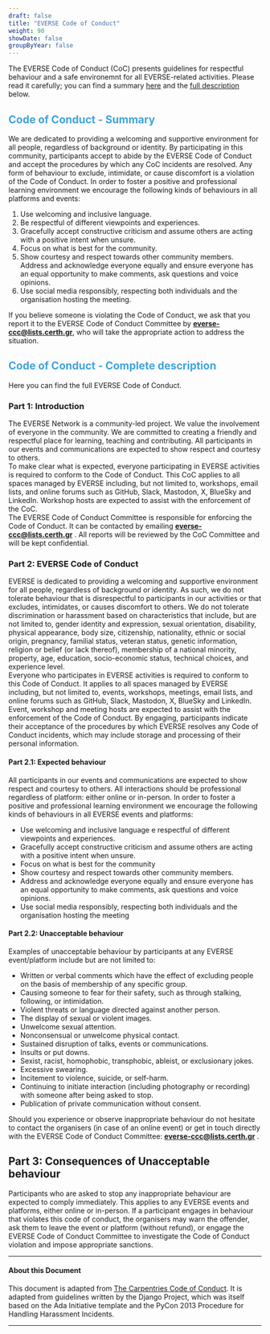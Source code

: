 ```yaml
---
draft: false
title: "EVERSE Code of Conduct"
weight: 90
showDate: false
groupByYear: false
---
```

The EVERSE Code of Conduct (CoC) presents guidelines for respectful behaviour and a safe environemnt for all EVERSE-related activities. Please read it carefully; you can find a summary [here](#code-of-conduct---summary) and the [full description](#code-of-conduct-detailed-view) below.
## <font color="40A3DC"> Code of Conduct - Summary </font>

We are dedicated to providing a welcoming and supportive environment for all people, regardless of background or identity. By participating in this community, participants accept to abide by the EVERSE Code of Conduct and accept the procedures by which any CoC incidents are resolved. Any form of behaviour to exclude, intimidate, or cause discomfort is a violation of the Code of Conduct. In order to foster a positive and professional learning environment we encourage the following kinds of behaviours in all platforms and events:

1. Use welcoming and inclusive language.
2. Be respectful of different viewpoints and experiences.
3. Gracefully accept constructive criticism and assume others are acting with a positive intent when unsure. 
4. Focus on what is best for the community.
5. Show courtesy and respect towards other community members. Address and acknowledge everyone equally and ensure everyone has an equal opportunity to make comments, ask questions and voice opinions.
6. Use social media responsibly, respecting both individuals and the organisation hosting the meeting.

If you believe someone is violating the Code of Conduct, we ask that you report it to the EVERSE Code of Conduct Committee by **everse-ccc@lists.certh.gr**, who will take the appropriate action to address the situation.

## <font color="40A3DC"> Code of Conduct - Complete description </font> 

Here you can find the full EVERSE Code of Conduct.

### Part 1: Introduction

The EVERSE Network is a community-led project. We value the involvement of everyone in the community. We are committed to creating a friendly and respectful place for learning, teaching and contributing. All participants in our events and communications are expected to show respect and courtesy to others. \
To make clear what is expected, everyone participating in EVERSE activities is required to conform to the Code of Conduct. This CoC applies to all spaces managed by EVERSE including, but not limited to, workshops, email lists, and online forums such as GitHub, Slack, Mastodon, X, BlueSky and LinkedIn. Workshop hosts are expected to assist with the enforcement of the CoC. \
The EVERSE Code of Conduct Committee is responsible for enforcing the Code of Conduct. It can be contacted by emailing **everse-ccc@lists.certh.gr** . All reports will be reviewed by the CoC Committee and will be kept confidential.

### Part 2: EVERSE Code of Conduct

EVERSE is dedicated to providing a welcoming and supportive environment for all people, regardless of background or identity. As such, we do not tolerate behaviour that is disrespectful to participants in our activities or that excludes, intimidates, or causes discomfort to others. We do not tolerate discrimination or harassment based on characteristics that include, but are not limited to, gender identity and expression, sexual orientation, disability, physical appearance, body size, citizenship, nationality, ethnic or social origin, pregnancy, familial status, veteran status, genetic information, religion or belief (or lack thereof), membership of a national minority, property, age, education, socio-economic status, technical choices, and experience level. \
Everyone who participates in EVERSE activities is required to conform to this Code of Conduct. It applies to all spaces managed by EVERSE including, but not limited to, events, workshops, meetings, email lists, and online forums such as GitHub, Slack, Mastodon,  X, BlueSky and LinkedIn. Event, workshop and meeting hosts are expected to assist with the enforcement of the Code of Conduct. By engaging, participants indicate their acceptance of the procedures by which EVERSE resolves any Code of Conduct incidents, which may include storage and processing of their personal information.

#### Part 2.1: Expected behaviour

All participants in our events and communications are expected to show respect and courtesy to others. All interactions should be professional regardless of platform: either online or in-person. In order to foster a positive and professional learning environment we encourage the following kinds of behaviours in all EVERSE events and platforms:

* Use welcoming and inclusive language e respectful of different viewpoints and experiences.
* Gracefully accept constructive criticism and assume others are acting with a positive intent when unsure. 
* Focus on what is best for the community
* Show courtesy and respect towards other community members. 
* Address and acknowledge everyone equally and ensure everyone has an equal opportunity to make comments, ask questions and voice opinions.
* Use social media responsibly, respecting both individuals and the organisation hosting the meeting

<!--- Note: See the four social rules for further recommendations.--->

#### Part 2.2: Unacceptable behaviour

Examples of unacceptable behaviour by participants at any EVERSE event/platform include but are not limited to: 
* Written or verbal comments which have the effect of excluding people on the basis of membership of any specific group. 
* Causing someone to fear for their safety, such as through stalking, following, or intimidation. 
* Violent threats or language directed against another person. 
* The display of sexual or violent images. 
* Unwelcome sexual attention. 
* Nonconsensual or unwelcome physical contact. 
* Sustained disruption of talks, events or communications. 
* Insults or put downs. 
* Sexist, racist, homophobic, transphobic, ableist, or exclusionary jokes. 
* Excessive swearing. 
* Incitement to violence, suicide, or self-harm. 
* Continuing to initiate interaction (including photography or recording) with someone after being asked to stop. 
* Publication of private communication without consent.

Should you experience or observe inappropriate behaviour do not hesitate to contact the organisers (in case of an online event) or get in touch directly with the EVERSE Code of Conduct Committee: **everse-ccc@lists.certh.gr** .

## Part 3: Consequences of Unacceptable behaviour

Participants who are asked to stop any inappropriate behaviour are expected to comply immediately. This applies to any EVERSE events and platforms, either online or in-person. If a participant engages in behaviour that violates this code of conduct, the organisers may warn the offender, ask them to leave the event or platform (without refund), or engage the EVERSE Code of Conduct Committee to investigate the Code of Conduct violation and impose appropriate sanctions. 

-----

#### About this Document

<div class="text-sm">

This document is adapted from [The Carpentries Code of Conduct](https://docs.carpentries.org/topic_folders/policies/code-of-conduct.html). It is adapted from guidelines written by the Django Project, which was itself based on the Ada Initiative template and the PyCon 2013 Procedure for Handling Harassment Incidents. 
<!-- Contributors to the initial document are Adam Obeng, Aleksandra Pawlik, Bill Mills, Carol Willing, Erin Becker, Hilmar Lapp, Kara Woo, Karin Lagesen, Pauline Barmby, Sheila Miguez, Simon Waldman, and Tracy Teal. Additional language was added by Otter Tech from the PyCon U.S. 2018 Code of Conduct (licensed CC BY 3.0) In 2018, the Code of Conduct was revised to add a summary, straightforward examples of both beneficial and unwanted behaviours, and evaluating intent. Reporting guidelines were also revised to include alternate contact points and a reporting form with the procedure was added. In 2019, an appeal process, the procedure for following up with a reportee, terminology, CoC incident response procedure, termed suspension checklist, expanded clauses for conflicts of interest, and committee membership agreement were included. Contributors of these revised documents are Ethan White, Kari L. Jordan, Karin Lagesen, Malvika Sharan, Samantha Ahern, and Simon Waldman. -->
</div>

---
